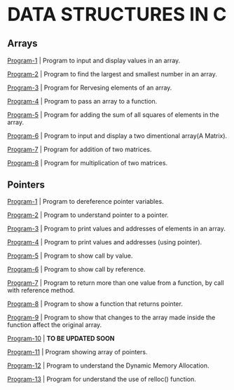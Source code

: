 **<H1>DATA STRUCTURES IN C</H1>**
---------------------------------
<h2>Arrays</h2>

[Program-1](https://github.com/ashishkumar-work/Data-Structures-in-C/blob/main/arrays/array_p1.c) | Program to input and display values in an array.

[Program-2](https://github.com/ashishkumar-work/Data-Structures-in-C/blob/main/arrays/array_p1.c) | Program to find the largest and smallest number in an array.

[Program-3](https://github.com/ashishkumar-work/Data-Structures-in-C/blob/main/arrays/array_p1.c) | Program for Rervesing elements of an array.

[Program-4](https://github.com/ashishkumar-work/Data-Structures-in-C/blob/main/arrays/array_p1.c) | Program to pass an array to a function.

[Program-5](https://github.com/ashishkumar-work/Data-Structures-in-C/blob/main/arrays/array_p1.c) | Program for adding the sum of all squares of elements in the array.

[Program-6](https://github.com/ashishkumar-work/Data-Structures-in-C/blob/main/arrays/array_p1.c) | Program to input and display a two dimentional array(A Matrix).

[Program-7](https://github.com/ashishkumar-work/Data-Structures-in-C/blob/main/arrays/array_p1.c) | Program for addition of two matrices.

[Program-8](https://github.com/ashishkumar-work/Data-Structures-in-C/blob/main/arrays/array_p1.c) | Program for multiplication of two matrices.


<h2>Pointers</h2>

[Program-1](https://github.com/ashishkumar-work/Data-Structures-in-C/blob/main/pointers/pointer_p1.c) | Program to dereference pointer variables.

[Program-2](https://github.com/ashishkumar-work/Data-Structures-in-C/blob/main/pointers/pointer_p2.c) | Program to understand pointer to a pointer.

[Program-3](https://github.com/ashishkumar-work/Data-Structures-in-C/blob/main/pointers/pointer_p3.c) | Program to print values and addresses of elements in an array.

[Program-4](https://github.com/ashishkumar-work/Data-Structures-in-C/blob/main/pointers/pointer_p4.c) | Program to print values and addresses (using pointer).

[Program-5](https://github.com/ashishkumar-work/Data-Structures-in-C/blob/main/pointers/pointer_p5.c) | Program to show call by value.

[Program-6](https://github.com/ashishkumar-work/Data-Structures-in-C/blob/main/pointers/pointer_p6.c) | Program to show call by reference.

[Program-7](https://github.com/ashishkumar-work/Data-Structures-in-C/blob/main/pointers/pointer_p7.c) | Program to return more than one value from a function, by call with reference method.

[Program-8](https://github.com/ashishkumar-work/Data-Structures-in-C/blob/main/pointers/pointer_p8.c) | Program to show a function that returns pointer.

[Program-9](https://github.com/ashishkumar-work/Data-Structures-in-C/blob/main/pointers/pointer_p9.c) | Program to show that changes to the array made inside the function affect the original array.

[Program-10](https://github.com/ashishkumar-work/Data-Structures-in-C/blob/main/pointers/pointer_p10.c) | **TO BE UPDATED SOON**

[Program-11](https://github.com/ashishkumar-work/Data-Structures-in-C/blob/main/pointers/pointer_p11.c) | Program showing array of pointers.

[Program-12](https://github.com/ashishkumar-work/Data-Structures-in-C/blob/main/pointers/pointer_p12.c) | Program to understand the Dynamic Memory Allocation.

[Program-13](https://github.com/ashishkumar-work/Data-Structures-in-C/blob/main/pointers/pointer_p13.c) | Program for understand the use of relloc() function.





 


